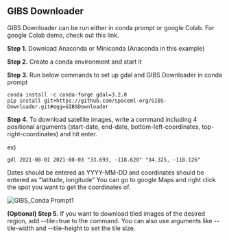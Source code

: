 ## GIBS Downloader
GIBS Downloader can be run either in conda prompt or google Colab. For google Colab demo, check out this link.

**Step 1.** Download Anaconda or Miniconda (Anaconda in this example)

**Step 2.** Create a conda environment and start it

**Step 3.** Run below commands to set up gdal and GIBS Downloader in conda prompt
```
conda install -c conda-forge gdal=3.2.0
pip install git+https://github.com/spaceml-org/GIBS-Downloader.git#egg=GIBSDownloader
```
**Step 4.** To download satellite images, write a command including 4 positional arguments (start-date, end-date, bottom-left-coordinates, top-right-coordinates) and hit enter. 

ex) 
```
gdl 2021-08-01 2021-08-03 "33.693, -118.620" "34.325, -118.126"
```
Dates should be entered as YYYY-MM-DD and coordinates should be entered as “latitude, longitude”
You can go to google Maps and right click the spot you want to get the coordinates of.

![GIBS_Conda Prompt1](https://user-images.githubusercontent.com/66165810/132446559-8f1dfaf8-5d26-4cd6-8607-260466adf60e.gif)


**(Optional) Step 5.** If you want to download tiled images of the desired region, add --tile=true to the command. You can also use arguments like --tile-width and --tile-height to set the tile size.
